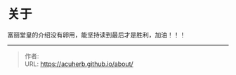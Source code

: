 # 关于

富丽堂皇的介绍没有卵用，能坚持读到最后才是胜利，加油！！！

---

> 作者: <no value>  
> URL: https://acuherb.github.io/about/  

